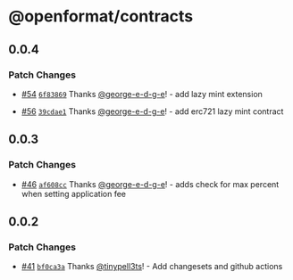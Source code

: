 # @openformat/contracts

## 0.0.4

### Patch Changes

- [#54](https://github.com/open-format/contracts/pull/54) [`6f83869`](https://github.com/open-format/contracts/commit/6f83869fcd7fdab0f9acd3a515613f23c697ad02) Thanks [@george-e-d-g-e](https://github.com/george-e-d-g-e)! - add lazy mint extension

- [#56](https://github.com/open-format/contracts/pull/56) [`39cdae1`](https://github.com/open-format/contracts/commit/39cdae1c7ac661db0f8707d1c6594d39b9aacb42) Thanks [@george-e-d-g-e](https://github.com/george-e-d-g-e)! - add erc721 lazy mint contract

## 0.0.3

### Patch Changes

- [#46](https://github.com/open-format/contracts/pull/46) [`af608cc`](https://github.com/open-format/contracts/commit/af608cccf0fd9b8a91fbf91cea894447f0d402c5) Thanks [@george-e-d-g-e](https://github.com/george-e-d-g-e)! - adds check for max percent when setting application fee

## 0.0.2

### Patch Changes

- [#41](https://github.com/open-format/contracts/pull/41) [`bf0ca3a`](https://github.com/open-format/contracts/commit/bf0ca3a69c71cba360c67c132701dc960c2006ed) Thanks [@tinypell3ts](https://github.com/tinypell3ts)! - Add changesets and github actions
